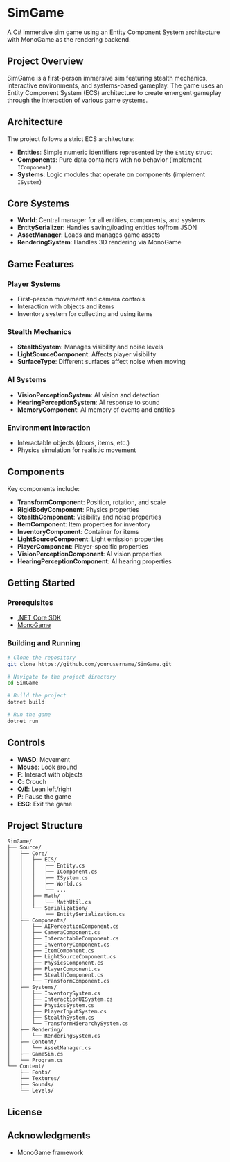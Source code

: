 # SimGame

A C# immersive sim game using an Entity Component System architecture with MonoGame as the rendering backend.

## Project Overview

SimGame is a first-person immersive sim featuring stealth mechanics, interactive environments, and systems-based gameplay. The game uses an Entity Component System (ECS) architecture to create emergent gameplay through the interaction of various game systems.

## Architecture

The project follows a strict ECS architecture:

- **Entities**: Simple numeric identifiers represented by the `Entity` struct
- **Components**: Pure data containers with no behavior (implement `IComponent`)
- **Systems**: Logic modules that operate on components (implement `ISystem`)

## Core Systems

- **World**: Central manager for all entities, components, and systems
- **EntitySerializer**: Handles saving/loading entities to/from JSON
- **AssetManager**: Loads and manages game assets
- **RenderingSystem**: Handles 3D rendering via MonoGame

## Game Features

### Player Systems
- First-person movement and camera controls
- Interaction with objects and items
- Inventory system for collecting and using items

### Stealth Mechanics
- **StealthSystem**: Manages visibility and noise levels
- **LightSourceComponent**: Affects player visibility
- **SurfaceType**: Different surfaces affect noise when moving

### AI Systems
- **VisionPerceptionSystem**: AI vision and detection
- **HearingPerceptionSystem**: AI response to sound
- **MemoryComponent**: AI memory of events and entities

### Environment Interaction
- Interactable objects (doors, items, etc.)
- Physics simulation for realistic movement

## Components

Key components include:

- **TransformComponent**: Position, rotation, and scale
- **RigidBodyComponent**: Physics properties
- **StealthComponent**: Visibility and noise properties
- **ItemComponent**: Item properties for inventory
- **InventoryComponent**: Container for items
- **LightSourceComponent**: Light emission properties
- **PlayerComponent**: Player-specific properties
- **VisionPerceptionComponent**: AI vision properties
- **HearingPerceptionComponent**: AI hearing properties

## Getting Started

### Prerequisites
- [.NET Core SDK](https://dotnet.microsoft.com/download)
- [MonoGame](https://www.monogame.net/)

### Building and Running

```bash
# Clone the repository
git clone https://github.com/yourusername/SimGame.git

# Navigate to the project directory
cd SimGame

# Build the project
dotnet build

# Run the game
dotnet run
```

## Controls

- **WASD**: Movement
- **Mouse**: Look around
- **F**: Interact with objects
- **C**: Crouch
- **Q/E**: Lean left/right
- **P**: Pause the game
- **ESC**: Exit the game

## Project Structure

```
SimGame/
├── Source/
│   ├── Core/
│   │   ├── ECS/
│   │   │   ├── Entity.cs
│   │   │   ├── IComponent.cs
│   │   │   ├── ISystem.cs
│   │   │   ├── World.cs
│   │   │   └── ...
│   │   ├── Math/
│   │   │   └── MathUtil.cs
│   │   └── Serialization/
│   │       └── EntitySerialization.cs
│   ├── Components/
│   │   ├── AIPerceptionComponent.cs
│   │   ├── CameraComponent.cs
│   │   ├── InteractableComponent.cs
│   │   ├── InventoryComponent.cs
│   │   ├── ItemComponent.cs
│   │   ├── LightSourceComponent.cs
│   │   ├── PhysicsComponent.cs
│   │   ├── PlayerComponent.cs
│   │   ├── StealthComponent.cs
│   │   └── TransformComponent.cs
│   ├── Systems/
│   │   ├── InventorySystem.cs
│   │   ├── InteractionUISystem.cs
│   │   ├── PhysicsSystem.cs
│   │   ├── PlayerInputSystem.cs
│   │   ├── StealthSystem.cs
│   │   └── TransformHierarchySystem.cs
│   ├── Rendering/
│   │   └── RenderingSystem.cs
│   ├── Content/
│   │   └── AssetManager.cs
│   ├── GameSim.cs
│   └── Program.cs
└── Content/
    ├── Fonts/
    ├── Textures/
    ├── Sounds/
    └── Levels/
```

## License


## Acknowledgments

- MonoGame framework